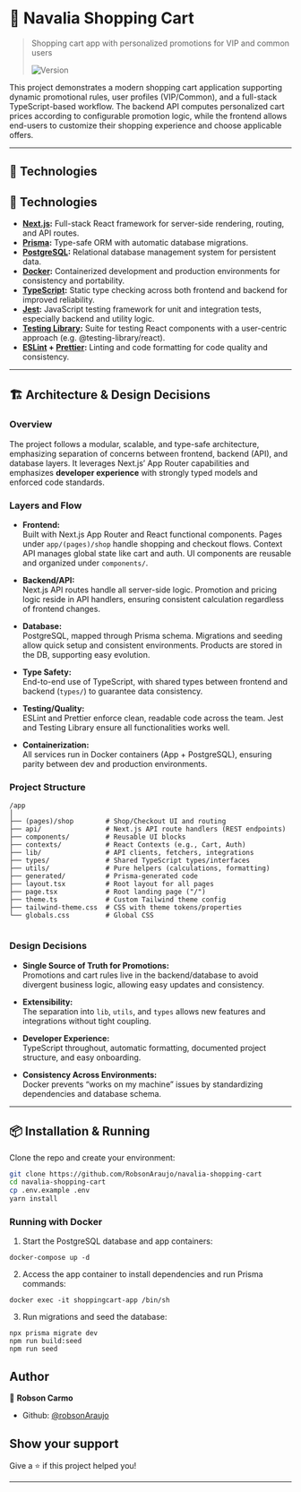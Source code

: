 # 🛒 Navalia Shopping Cart

> Shopping cart app with personalized promotions for VIP and common users
>
> ![Version](https://img.shields.io/badge/version-0.1.0-blue.svg?cacheSeconds=2592000)

This project demonstrates a modern shopping cart application supporting dynamic promotional rules, user profiles (VIP/Common), and a full-stack TypeScript-based workflow. The backend API computes personalized cart prices according to configurable promotion logic, while the frontend allows end-users to customize their shopping experience and choose applicable offers.

---

## 🚀 Technologies

## 🚀 Technologies

- **[Next.js](https://nextjs.org/):** Full-stack React framework for server-side rendering, routing, and API routes.
- **[Prisma](https://www.prisma.io/):** Type-safe ORM with automatic database migrations.
- **[PostgreSQL](https://www.postgresql.org/):** Relational database management system for persistent data.
- **[Docker](https://www.docker.com/):** Containerized development and production environments for consistency and portability.
- **[TypeScript](https://www.typescriptlang.org/):** Static type checking across both frontend and backend for improved reliability.
- **[Jest](https://jestjs.io/):** JavaScript testing framework for unit and integration tests, especially backend and utility logic.
- **[Testing Library](https://testing-library.com/):** Suite for testing React components with a user-centric approach (e.g. @testing-library/react).
- **[ESLint](https://eslint.org/) + [Prettier](https://prettier.io/):** Linting and code formatting for code quality and consistency.

---

## 🏗️ Architecture & Design Decisions

### **Overview**

The project follows a modular, scalable, and type-safe architecture, emphasizing separation of concerns between frontend, backend (API), and database layers. It leverages Next.js’ App Router capabilities and emphasizes **developer experience** with strongly typed models and enforced code standards.

### **Layers and Flow**

- **Frontend:**  
  Built with Next.js App Router and React functional components. Pages under `app/(pages)/shop` handle shopping and checkout flows. Context API manages global state like cart and auth. UI components are reusable and organized under `components/`.
- **Backend/API:**  
  Next.js API routes handle all server-side logic. Promotion and pricing logic reside in API handlers, ensuring consistent calculation regardless of frontend changes.

- **Database:**  
  PostgreSQL, mapped through Prisma schema. Migrations and seeding allow quick setup and consistent environments. Products are stored in the DB, supporting easy evolution.

- **Type Safety:**  
  End-to-end use of TypeScript, with shared types between frontend and backend (`types/`) to guarantee data consistency.

- **Testing/Quality:**  
  ESLint and Prettier enforce clean, readable code across the team. Jest and Testing Library ensure all functionalities works well.

- **Containerization:**  
  All services run in Docker containers (App + PostgreSQL), ensuring parity between dev and production environments.

### **Project Structure**

```
/app
│
├── (pages)/shop        # Shop/Checkout UI and routing
├── api/                # Next.js API route handlers (REST endpoints)
├── components/         # Reusable UI blocks
├── contexts/           # React Contexts (e.g., Cart, Auth)
├── lib/                # API clients, fetchers, integrations
├── types/              # Shared TypeScript types/interfaces
├── utils/              # Pure helpers (calculations, formatting)
├── generated/          # Prisma-generated code
├── layout.tsx          # Root layout for all pages
├── page.tsx            # Root landing page ("/")
├── theme.ts            # Custom Tailwind theme config
├── tailwind-theme.css  # CSS with theme tokens/properties
└── globals.css         # Global CSS


```

### **Design Decisions**

- **Single Source of Truth for Promotions:**  
  Promotions and cart rules live in the backend/database to avoid divergent business logic, allowing easy updates and consistency.

- **Extensibility:**  
  The separation into `lib`, `utils`, and `types` allows new features and integrations without tight coupling.

- **Developer Experience:**  
  TypeScript throughout, automatic formatting, documented project structure, and easy onboarding.

- **Consistency Across Environments:**  
  Docker prevents “works on my machine” issues by standardizing dependencies and database schema.

---

## 📦 Installation & Running

Clone the repo and create your environment:

```bash
git clone https://github.com/RobsonAraujo/navalia-shopping-cart
cd navalia-shopping-cart
cp .env.example .env
yarn install
```

### Running with Docker

1. Start the PostgreSQL database and app containers:

```
docker-compose up -d
```

2. Access the app container to install dependencies and run Prisma commands:

```
docker exec -it shoppingcart-app /bin/sh
```

3. Run migrations and seed the database:

```
npx prisma migrate dev
npm run build:seed
npm run seed
```

## Author

👤 **Robson Carmo**

- Github: [@robsonAraujo](https://github.com/robsonAraujo)

## Show your support

Give a ⭐️ if this project helped you!

---
